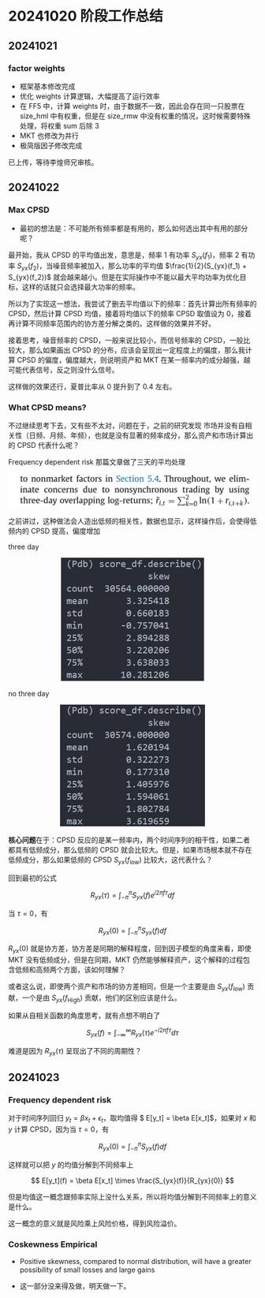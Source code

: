 # 20241020 阶段工作总结

## 20241021

###  factor weights

- 框架基本修改完成
- 优化 weights 计算逻辑，大幅提高了运行效率
- 在 FF5 中，计算 weights 时，由于数据不一致，因此会存在同一只股票在 size_hml 中有权重，但是在 size_rmw 中没有权重的情况，这时候需要特殊处理，将权重 sum 后除 3
- MKT 也修改为并行
- 极简版因子修改完成
  
已上传，等待李煌师兄审核。


## 20241022

### Max CPSD

- 最初的想法是：不可能所有频率都是有用的，那么如何选出其中有用的部分呢？

最开始，我从 CPSD 的平均值出发，意思是，频率 1 有功率 $S_{yx}(f_1)$，频率 2 有功率 $S_{yx}(f_2)$，当噪音频率被加入，那么功率的平均值 $\frac{1}{2}(S_{yx}(f_1) + S_{yx}(f_2))$ 就会越来越小。但是在实际操作中不能以最大平均功率为优化目标，这样的话就只会选择最大功率的频率。

所以为了实现这一想法，我尝试了删去平均值以下的频率：首先计算出所有频率的 CPSD，然后计算 CPSD 均值，接着将均值以下的频率 CPSD 取值设为 0，接着再计算不同频率范围内的协方差分解之类的。这样做的效果并不好。

接着思考，噪音频率的 CPSD，一般来说比较小，而信号频率的 CPSD，一般比较大，那么如果画出 CPSD 的分布，应该会呈现出一定程度上的偏度，那么我计算 CPSD 的偏度，偏度越大，则说明资产和 MKT 在某一频率内的成分越强，越可能代表信号，反之则没什么信号。

这样做的效果还行，夏普比率从 0 提升到了 0.4 左右。

### What CPSD means?

不过继续思考下去，又有些不太对，问题在于，之前的研究发现 市场并没有自相关性（日频、月频、年频），也就是没有显著的频率成分，那么资产和市场计算出的 CPSD 代表什么呢？

Frequency dependent risk 那篇文章做了三天的平均处理

<div align='center'>

![](../work_img/20241023PP1.jpg)

</div>

之前讲过，这种做法会人造出低频的相关性，数据也显示，这样操作后，会使得低频内的 CPSD 提高，偏度增加

three day

<div align='center'>

![](../work_img/20241022PP1.jpg)

</div>

no three day

<div align='center'>

![](../work_img/20241022PP2.jpg)

</div>

**核心问题**在于：CPSD 反应的是某一频率内，两个时间序列的相干性，如果二者都具有低频成分，那么低频的 CPSD 就会比较大。但是，如果市场根本就不存在低频成分，那么如果低频的 CPSD $S_{yx}(f_{\text{low}})$ 比较大，这代表什么？

回到最初的公式

$$
\begin{equation}
    R_{yx}(\tau) = \int_{-\pi}^{\pi} S_{yx} (f)e^{i 2\pi f \tau}df
\end{equation}
$$

当 $\tau =0$，有

$$
\begin{equation}
    R_{yx}(0) = \int_{-\pi}^{\pi} S_{yx} (f)df
\end{equation}
$$

$R_{yx}(0)$ 就是协方差，协方差是同期的解释程度，回到因子模型的角度来看，即使 MKT 没有低频成分，但是在同期，MKT 仍然能够解释资产，这个解释的过程包含低频和高频两个方面，该如何理解？

或者这么说，即使两个资产和市场的协方差相同，但是一个主要是由 $S_{yx}(f_{\text{low}})$ 贡献，一个是由 $S_{yx}(f_{\text{High}})$ 贡献，他们的区别应该是什么。

如果从自相关函数的角度思考，就有点想不明白了

$$
\begin{equation}
S_{yx}(f) = \int_{-\infty}^{\infty}R_{yx}(\tau)e^{-i2\pi f\tau}d\tau 
\end{equation}
$$

难道是因为 $R_{yx}(\tau)$ 呈现出了不同的周期性？


## 20241023

### Frequency dependent risk

对于时间序列回归 $y_t = \beta x_t + \epsilon_t$，取均值得 $ E[y_t] = \beta E[x_t]$，如果对 $x$ 和 $y$ 计算 CPSD，因为当 $\tau =0$，有

$$
    R_{yx}(0) = \int_{-\pi}^{\pi} S_{yx} (f)df
$$

这样就可以把 $y$ 的均值分解到不同频率上

$$
E[y_t](f) = \beta E[x_t] \times \frac{S_{yx}(f)}{R_{yx}(0)}
$$

但是均值这一概念跟频率实际上没什么关系，所以将均值分解到不同频率上的意义是什么。

这一概念的意义就是风险乘上风险价格，得到风险溢价。

### Coskewness Empirical

- Positive skewness, compared to normal distribution, will have a greater possibility of small losses and large gains

- 这一部分没来得及做，明天做一下。


